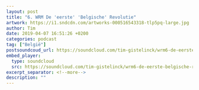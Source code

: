 ```yaml
---
layout: post
title: "6. WRM De 'eerste' 'Belgische' Revolutie"
artwork: https://i1.sndcdn.com/artworks-000516543318-tlp5pq-large.jpg
author: Tim
date: 2019-04-07 16:51:26 +0200
categories: podcast
tag: ["België"]
postsoundcoud_url: https://soundcloud.com/tim-gistelinck/wrm6-de-eerste-belgische-revolutie
embed_player:
  type: soundcloud
  src: https://soundcloud.com/tim-gistelinck/wrm6-de-eerste-belgische-revolutie
excerpt_separator: <!--more-->
description: ""
---
```

